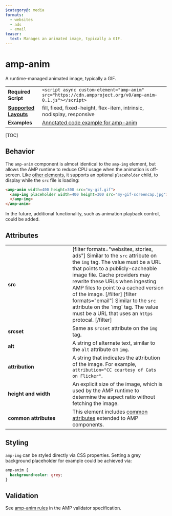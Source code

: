 ```yaml
---
$category@: media
formats:
  - websites
  - ads
  - email
teaser:
  text: Manages an animated image, typically a GIF.
---
```

<!---
Copyright 2015 The AMP HTML Authors. All Rights Reserved.

Licensed under the Apache License, Version 2.0 (the "License");
you may not use this file except in compliance with the License.
You may obtain a copy of the License at

      http://www.apache.org/licenses/LICENSE-2.0

Unless required by applicable law or agreed to in writing, software
distributed under the License is distributed on an "AS-IS" BASIS,
WITHOUT WARRANTIES OR CONDITIONS OF ANY KIND, either express or implied.
See the License for the specific language governing permissions and
limitations under the License.
-->

# amp-anim

A runtime-managed animated image, typically a GIF.

<table>
  <tr>
    <td class="col-fourty"><strong>Required Script</strong></td>
    <td><code>&lt;script async custom-element="amp-anim" src="https://cdn.ampproject.org/v0/amp-anim-0.1.js">&lt;/script></code></td>
  </tr>
  <tr>
    <td class="col-fourty"><strong><a href="https://amp.dev/documentation/guides-and-tutorials/develop/style_and_layout/control_layout">Supported Layouts</a></strong></td>
    <td>fill, fixed, fixed-height, flex-item, intrinsic, nodisplay, responsive</td>
  </tr>
  <tr>
    <td class="col-fourty"><strong>Examples</strong></td>
    <td><a href="https://amp.dev/documentation/examples/components/amp-anim/">Annotated code example for amp-anim</a></td>
  </tr>
</table>

[TOC]

## Behavior

The `amp-anim` component is almost identical to the `amp-img` element, but allows the AMP runtime to reduce CPU usage when the animation is off-screen. Like [other elements](https://amp.dev/documentation/guides-and-tutorials/develop/style_and_layout/placeholders), it supports an optional `placeholder` child, to display while the `src` file is loading:

```html
<amp-anim width=400 height=300 src="my-gif.gif">
  <amp-img placeholder width=400 height=300 src="my-gif-screencap.jpg">
  </amp-img>
</amp-anim>
```

In the future, additional functionality, such as animation playback control, could be added.

## Attributes
<table>
  <tr>
    <td width="40%"><strong>src</strong></td>
    <td>
        [filter formats="websites, stories, ads"]
        Similar to the <code>src</code> attribute on the <code>img</code> tag. The value must be a URL that
        points to a publicly-cacheable image file. Cache providers may rewrite these
        URLs when ingesting AMP files to point to a cached version of the image.
        [/filter]
        [filter formats="email"]
        Similar to the <code>src</code> attribute on the `img` tag. The value must be a URL that uses an <code>https</code> protocal. 
        [/filter]
    </td>
  </tr>
  <tr>
     <td width="40%"><strong>srcset</strong></td>
     <td>Same as <code>srcset</code> attribute on the <code>img</code> tag.</td>
   </tr>
   <tr>
      <td width="40%"><strong>alt</strong></td>
      <td>A string of alternate text, similar to the <code>alt</code> attribute on <code>img</code>.</td>
    </tr>
    <tr>
       <td width="40%"><strong>attribution</strong></td>
       <td>A string that indicates the attribution of the image. For example, <code>attribution="CC courtesy of Cats on Flicker"</code>.</td>
     </tr>
     <tr>
        <td width="40%"><strong>height and width</strong></td>
        <td>An explicit size of the image, which is used by the AMP runtime to determine the aspect ratio without fetching the image.</td>
      </tr>
      <tr>
         <td width="40%"><strong>common attributes</strong></td>
         <td>This element includes <a href="https://amp.dev/documentation/guides-and-tutorials/learn/common_attributes">common attributes</a> extended to AMP components.</td>
       </tr>
</table>

## Styling

`amp-img` can be styled directly via CSS properties. Setting a grey background
placeholder for example could be achieved via:
```css
amp-anim {
  background-color: grey;
}
```
## Validation

See [amp-anim rules](https://github.com/ampproject/amphtml/blob/master/extensions/amp-anim/validator-amp-anim.protoascii) in the AMP validator specification.
